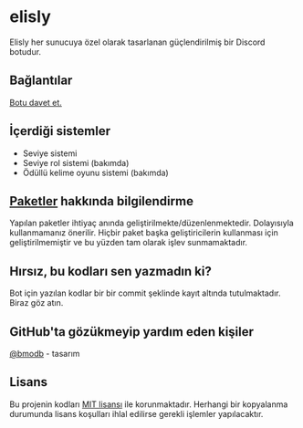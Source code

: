 # elisly
Elisly her sunucuya özel olarak tasarlanan güçlendirilmiş bir Discord botudur.

## Bağlantılar
[Botu davet et.](https://discord.com/oauth2/authorize?client_id=808007997044293662&permissions=8&scope=bot)

## İçerdiği sistemler
+ Seviye sistemi
+ Seviye rol sistemi (bakımda)
+ Ödüllü kelime oyunu sistemi (bakımda)

## [Paketler](https://github.com/acarkh/elisly/tree/main/packages) hakkında bilgilendirme
Yapılan paketler ihtiyaç anında geliştirilmekte/düzenlenmektedir. Dolayısıyla kullanmamanız önerilir. Hiçbir paket başka geliştiricilerin kullanması için geliştirilmemiştir ve bu yüzden tam olarak işlev sunmamaktadır.

## Hırsız, bu kodları sen yazmadın ki?
Bot için yazılan kodlar bir bir commit şeklinde kayıt altında tutulmaktadır. Biraz göz atın.

## GitHub'ta gözükmeyip yardım eden kişiler
[@bmodb](https://github.com/bmodb) - tasarım

## Lisans
Bu projenin kodları [MIT lisansı](https://github.com/acarkh/elisly/blob/main/LICENSE) ile korunmaktadır. Herhangi bir kopyalanma durumunda lisans koşulları ihlal edilirse gerekli işlemler yapılacaktır.

